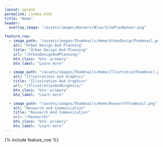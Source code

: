 ```yaml
---
layout: splash
permalink: /index.html
title: "Home"
header:
  overlay_image: "/assets/images/Banners/Blue/SitePlanBanner.png"

feature_row:
  - image_path: "/assets/images/Thumbnails/Home/UrbanDesignThumbnail.png"
    alt: "Urban Design And Planning"
    title: "Urban Design And Planning"
    url: "/UrbanDesignAndPlanning/"
    btn_class: "btn--primary"
    btn_label: "Learn more"

  - image_path: "/assets/images/Thumbnails/Home/IllustrationThumbnail.png"
    alt: "Illustrations and Graphics"
    title: "Illustration And Graphics"
    url: "/IllustrationAndGraphics/"
    btn_class: "btn--primary"
    btn_label: "Learn more"

  - image_path: "/assets/images/Thumbnails/Home/ResearchThumbnail.png"
    alt: "Research and Communication"
    title: "Research And Communication"
    url: "/Research/"
    btn_class: "btn--primary"
    btn_label: "Learn more"
---
```


{% include feature_row %}
